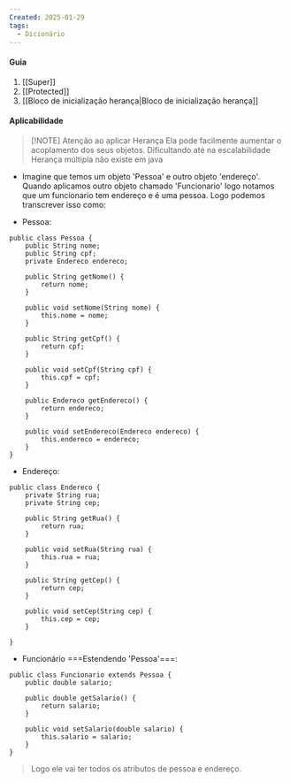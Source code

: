 ```yaml
---
Created: 2025-01-29
tags:
  - Dicionário
---
```

#### Guia
1. [[Super]]
2. [[Protected]]
3. [[Bloco de inicialização herança|Bloco de inicialização herança]]

#### Aplicabilidade

> [!NOTE] Atenção ao aplicar Herança
> Ela pode facilmente aumentar o acoplamento dos seus objetos. Dificultando até na escalabilidade 
> Herança múltipla não existe em java


- Imagine que temos um objeto 'Pessoa' e outro objeto 'endereço'. Quando aplicamos outro objeto chamado 'Funcionario' logo notamos que um funcionario tem endereço e é uma pessoa. Logo podemos transcrever isso como:

- Pessoa:
```
public class Pessoa {  
    public String nome;  
    public String cpf;  
    private Endereco endereco;  
  
    public String getNome() {  
        return nome;  
    }  
  
    public void setNome(String nome) {  
        this.nome = nome;  
    }  
  
    public String getCpf() {  
        return cpf;  
    }  
  
    public void setCpf(String cpf) {  
        this.cpf = cpf;  
    }  
  
    public Endereco getEndereco() {  
        return endereco;  
    }  
  
    public void setEndereco(Endereco endereco) {  
        this.endereco = endereco;  
    }  
}
```

- Endereço: 
```
public class Endereco {  
    private String rua;  
    private String cep;  
  
    public String getRua() {  
        return rua;  
    }  
  
    public void setRua(String rua) {  
        this.rua = rua;  
    }  
  
    public String getCep() {  
        return cep;  
    }  
  
    public void setCep(String cep) {  
        this.cep = cep;  
    }  
  
}
```

- Funcionário ===Estendendo 'Pessoa'===:
```
public class Funcionario extends Pessoa {  
    public double salario;  
  
    public double getSalario() {  
        return salario;  
    }  
  
    public void setSalario(double salario) {  
        this.salario = salario;  
    }  
}
```

> Logo ele vai ter todos os atributos de pessoa e endereço.



